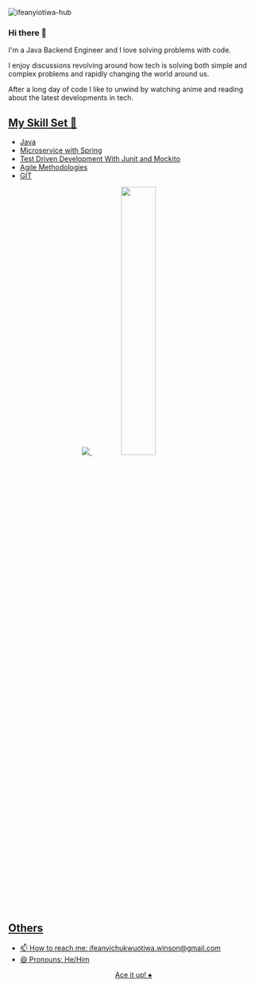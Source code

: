 <p align="left" marginTop="10px"> <img src="https://komarev.com/ghpvc/?username=ifeanyiotiwa-hub&label=Profile%20views&color=ce9927&style=flat" alt="ifeanyiotiwa-hub" /> </p>

### Hi there 👋

I'm a Java Backend Engineer and I love solving problems with code.

I enjoy discussions revolving around how tech is solving both simple and complex problems and rapidly changing the world around us.

After a long day of code I like to unwind by watching anime and reading about the latest developments in tech.

## <u>My Skill Set 🔭<u>
  
* Java
* Microservice with Spring
* Test Driven Development With Junit and Mockito
* Agile Methodologies
* GIT

<p align="center">
  <img src="https://github-readme-stats.vercel.app/api?username=ifeanyiotiwa-hub&show_icons=true&theme=tokyonight&line_height=52&count_private=true" />
  <img width="37.2%" src="https://github-readme-stats.vercel.app/api/top-langs/?username=ifeanyiotiwa-hub&count_private=true&theme=tokyonight&line_height=52">
</p>

## <u>Others<u>
* 📫 How to reach me: ifeanyichukwuotiwa.winson@gmail.com
* 😄 Pronouns: He/Him

<p align="center">Ace it up! ♠ </p>

<!--
**ifeanyiotiwa-hub/ifeanyiotiwa-hub** is a ✨ _special_ ✨ repository because its `README.md` (this file) appears on your GitHub profile.

Here are some ideas to get you started:

- 🔭 I’m currently working on 
- 🌱 I’m currently learning ...
- 👯 I’m looking to collaborate on ...
- 🤔 I’m looking for help with ...
- 💬 Ask me about ...
- 📫 How to reach me: ...
- 😄 Pronouns: ...
- ⚡ Fun fact: ...
-->
